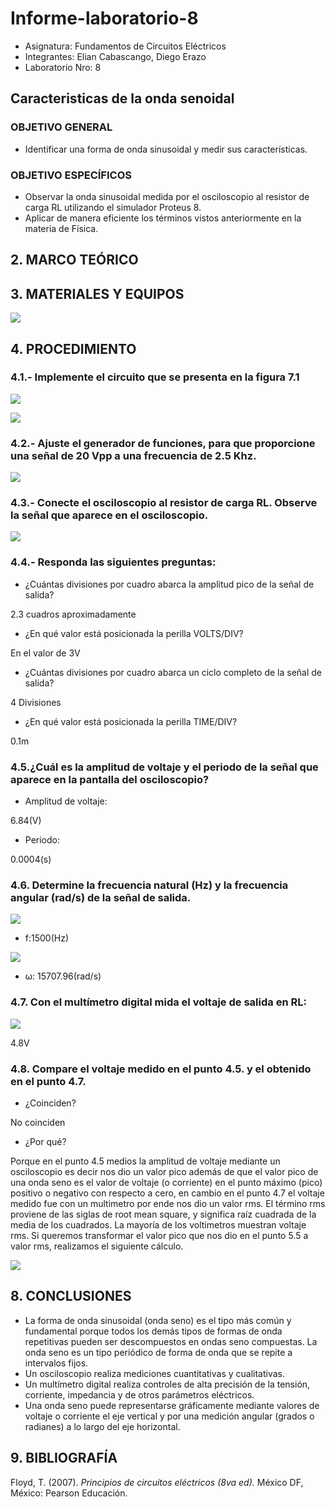 # Informe-laboratorio-8

- Asignatura: Fundamentos de Circuitos Eléctricos
- Integrantes: Elian Cabascango, Diego Erazo
- Laboratorio Nro: 8

## Caracteristicas de la onda senoidal

### OBJETIVO GENERAL
- Identificar una forma de onda sinusoidal y medir sus características.

### OBJETIVO ESPECÍFICOS
- Observar la onda sinusoidal medida por el osciloscopio al resistor de carga RL utilizando el simulador Proteus 8.
- Aplicar de manera eficiente los términos vistos anteriormente en la materia de Física.

## 2. MARCO TEÓRICO



## 3. MATERIALES Y EQUIPOS

![](https://github.com/emcabascango1/Informe-laboratorio-8/blob/main/Im%C3%A1genes/materiales.PNG) 

## 4. PROCEDIMIENTO

### 4.1.- Implemente el circuito que se presenta en la figura 7.1

![](https://github.com/emcabascango1/Informe-laboratorio-8/blob/main/Im%C3%A1genes/1.PNG) 

![](https://github.com/emcabascango1/Informe-laboratorio-8/blob/main/Im%C3%A1genes/1.1.PNG)    

### 4.2.- Ajuste el generador de funciones, para que proporcione una señal de 20 Vpp a una frecuencia de 2.5 Khz.

![](https://github.com/emcabascango1/Informe-laboratorio-8/blob/main/Im%C3%A1genes/2.PNG)     

### 4.3.- Conecte el osciloscopio al resistor de carga RL. Observe la señal que aparece en el osciloscopio.

![](https://github.com/emcabascango1/Informe-laboratorio-8/blob/main/Im%C3%A1genes/3.PNG)     

### 4.4.- Responda las siguientes preguntas:

- ¿Cuántas divisiones por cuadro abarca la amplitud pico de la señal de salida?

2.3 cuadros aproximadamente

- ¿En qué valor está posicionada la perilla VOLTS/DIV? 

En el valor de 3V

- ¿Cuántas divisiones por cuadro abarca un ciclo completo de la señal de salida?
 
 4 Divisiones
 
- ¿En qué valor está posicionada la perilla TIME/DIV? 
 
0.1m

### 4.5.¿Cuál es la amplitud de voltaje y el periodo de la señal que aparece en la pantalla del osciloscopio?
- Amplitud de voltaje:

6.84(V)

- Periodo:

0.0004(s)

### 4.6. Determine la frecuencia natural (Hz) y la frecuencia angular (rad/s) de la señal de salida.

![](https://github.com/emcabascango1/Informe-laboratorio-8/blob/main/Im%C3%A1genes/4.6.1.PNG)    

- f:1500(Hz)

 ![](https://github.com/emcabascango1/Informe-laboratorio-8/blob/main/Im%C3%A1genes/4.6.2.PNG)   

- ω: 15707.96(rad/s)

### 4.7. Con el multímetro digital mida el voltaje de salida en RL:

![](https://github.com/emcabascango1/Informe-laboratorio-8/blob/main/Im%C3%A1genes/4.7.PNG)   

4.8V 

### 4.8. Compare el voltaje medido en el punto 4.5. y el obtenido en el punto 4.7.

- ¿Coinciden?

 No coinciden
 
-  ¿Por qué?

Porque en el punto 4.5 medios la amplitud de voltaje mediante un osciloscopio es decir nos dio un valor pico además de que el valor pico de una onda seno es el valor de voltaje (o corriente) en el punto máximo (pico) positivo o negativo con respecto a cero, en cambio en el punto 4.7 el voltaje medido fue con un multimetro por ende nos dio un valor rms. El término rms proviene de las siglas de root mean square, y significa raíz cuadrada de la media de los cuadrados. La mayoría de los voltímetros muestran voltaje rms. Si queremos transformar el valor pico que nos dio en el punto 5.5 a valor rms, realizamos el siguiente cálculo.

![](https://github.com/emcabascango1/Informe-laboratorio-8/blob/main/Im%C3%A1genes/4.8.PNG)   
 
 ## 8. CONCLUSIONES
- La forma de onda sinusoidal (onda seno) es el tipo más común y fundamental porque todos los demás tipos de formas de onda repetitivas pueden ser descompuestos en ondas seno compuestas. La onda seno es un tipo periódico de forma de onda que se repite a intervalos fijos.
- Un osciloscopio realiza mediciones cuantitativas y cualitativas.
- Un multímetro digital realiza controles de alta precisión de la tensión, corriente, impedancia y de otros parámetros eléctricos.
- Una onda seno puede representarse gráficamente mediante valores de voltaje o corriente el eje vertical y por una medición angular (grados o radianes) a lo largo del eje horizontal.
##  9. BIBLIOGRAFÍA
Floyd, T. (2007). *Principios de circuitos eléctricos (8va ed).* México DF, México: Pearson Educación.
 
